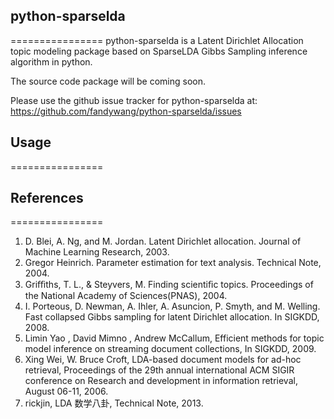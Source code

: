 ## python-sparselda
================
python-sparselda is a Latent Dirichlet Allocation topic modeling package based on SparseLDA Gibbs Sampling inference algorithm in python.

The source code package will be coming soon.


Please use the github issue tracker for python-sparselda at:
https://github.com/fandywang/python-sparselda/issues

## Usage
================

## References
================
1. D. Blei, A. Ng, and M. Jordan. Latent Dirichlet allocation. Journal of Machine Learning Research, 2003.
2. Gregor Heinrich. Parameter estimation for text analysis. Technical Note, 2004.
3. Griﬃths, T. L., & Steyvers, M. Finding scientiﬁc topics. Proceedings of the National Academy of Sciences(PNAS), 2004.
4. I. Porteous, D. Newman, A. Ihler, A. Asuncion, P. Smyth, and M. Welling. Fast collapsed Gibbs sampling for latent Dirichlet allocation. In SIGKDD, 2008.
5. Limin Yao , David Mimno , Andrew McCallum, Efficient methods for topic model inference on streaming document collections, In SIGKDD, 2009.
6. Xing Wei, W. Bruce Croft, LDA-based document models for ad-hoc retrieval, Proceedings of the 29th annual international ACM SIGIR conference on Research and development in information retrieval, August 06-11, 2006.
7. rickjin, LDA 数学八卦, Technical Note, 2013.
